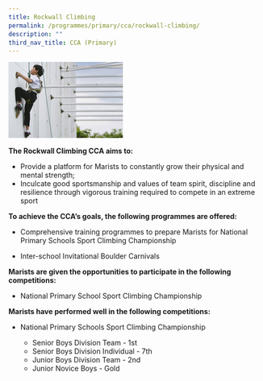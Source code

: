 ```yaml
---
title: Rockwall Climbing
permalink: /programmes/primary/cca/rockwall-climbing/
description: ""
third_nav_title: CCA (Primary)
---
```



<img src="/images/CCA/Primary/Sports%20Climbing_D1R0816.jpg" style="width:45%">


**The Rockwall Climbing CCA aims to:**

*   Provide a platform for Marists to constantly grow their physical and mental strength;
*   Inculcate good sportsmanship and values of team spirit, discipline and resilience through vigorous training required to compete in an extreme sport

  

**To achieve the CCA’s goals, the following programmes are offered:**&nbsp;

*   Comprehensive training programmes to prepare Marists for National Primary Schools Sport Climbing Championship  
    
*   Inter-school Invitational Boulder Carnivals  
      
    

**Marists are given the opportunities to participate in the following competitions:**&nbsp;

*   National Primary School Sport Climbing Championship

  

**Marists have performed well in the following competitions:**

*   National Primary Schools Sport Climbing Championship  
    

    *   Senior Boys Division Team - 1st&nbsp;&nbsp;
    *   Senior Boys Division Individual - 7th&nbsp;&nbsp;
    *   Junior Boys Division Team - 2nd&nbsp;&nbsp;
    *   Junior Novice Boys - Gold